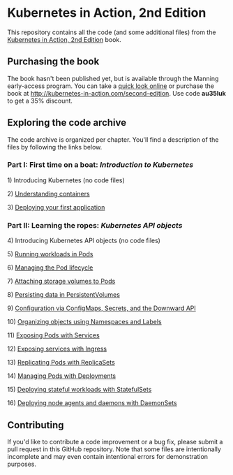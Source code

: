 # Kubernetes in Action, 2nd Edition

This repository contains all the code (and some additional files) from the [Kubernetes in Action, 2nd Edition](http://kubernetes-in-action.com/second-edition) book.

## Purchasing the book

The book hasn't been published yet, but is available through the Manning early-access program.
You can take a [quick look online](https://livebook.manning.com/book/kubernetes-in-action-second-edition/chapter-1/?a_aid=kubiaML) or purchase the book at http://kubernetes-in-action.com/second-edition. Use code **au35luk** to get a 35% discount.


## Exploring the code archive

The code archive is organized per chapter. You'll find a description of the files by following the links below.  

### Part I: First time on a boat: _Introduction to Kubernetes_

1\) Introducing Kubernetes (no code files)

2\) [Understanding containers](chapter02/)

3\) [Deploying your first application](Chapter03/)

### Part II: Learning the ropes: _Kubernetes API objects_

4\) Introducing Kubernetes API objects (no code files)

5\) [Running workloads in Pods](Chapter05/)

6\) [Managing the Pod lifecycle](Chapter06/)

7\) [Attaching storage volumes to Pods](Chapter07/)

8\) [Persisting data in PersistentVolumes](Chapter08/)

9\) [Configuration via ConfigMaps, Secrets, and the Downward API](Chapter09/)

10\) [Organizing objects using Namespaces and Labels](Chapter10/)

11\) [Exposing Pods with Services](Chapter11/)

12\) [Exposing services with Ingress](Chapter12/)

13\) [Replicating Pods with ReplicaSets](Chapter13/)

14\) [Managing Pods with Deployments](Chapter14/)

15\) [Deploying stateful workloads with StatefulSets](Chapter15/)

16\) [Deploying node agents and daemons with DaemonSets](Chapter16/)

## Contributing

If you'd like to contribute a code improvement or a bug fix, please submit a pull request in this GitHub repository. Note that some files are intentionally incomplete and may even contain intentional errors for demonstration purposes.   
